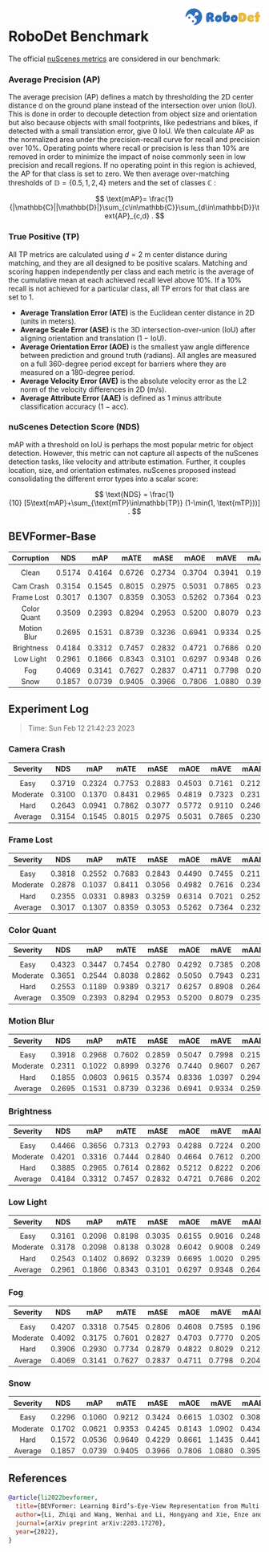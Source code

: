 <img src="../figs/logo2.png" align="right" width="30%">

# RoboDet Benchmark

The official [nuScenes metrics](https://www.nuscenes.org/object-detection/?externalData=all&mapData=all&modalities=Any) are considered in our benchmark:

### Average Precision (AP)

The average precision (AP) defines a match by thresholding the 2D center distance d on the ground plane instead of the intersection over union (IoU). This is done in order to decouple detection from object size and orientation but also because objects with small footprints, like pedestrians and bikes, if detected with a small translation error, give $0$ IoU.
We then calculate AP as the normalized area under the precision-recall curve for recall and precision over 10%. Operating points where recall or precision is less than $10$% are removed in order to minimize the impact of noise commonly seen in low precision and recall regions. If no operating point in this region is achieved, the AP for that class is set to zero. We then average over-matching thresholds of $\mathbb{D}=\{0.5, 1, 2, 4\}$ meters and the set of classes $\mathbb{C}$ :

$$
\text{mAP}= \frac{1}{|\mathbb{C}||\mathbb{D}|}\sum_{c\in\mathbb{C}}\sum_{d\in\mathbb{D}}\text{AP}_{c,d} .
$$

### True Positive (TP)

All TP metrics are calculated using $d=2$ m center distance during matching, and they are all designed to be positive scalars. Matching and scoring happen independently per class and each metric is the average of the cumulative mean at each achieved recall level above $10$%. If a $10$% recall is not achieved for a particular class, all TP errors for that class are set to $1$. 

- **Average Translation Error (ATE)** is the Euclidean center distance in 2D (units in meters). 
- **Average Scale Error (ASE)** is the 3D intersection-over-union (IoU) after aligning orientation and translation ($1$ − IoU).
- **Average Orientation Error (AOE)** is the smallest yaw angle difference between prediction and ground truth (radians). All angles are measured on a full $360$-degree period except for barriers where they are measured on a $180$-degree period.
- **Average Velocity Error (AVE)** is the absolute velocity error as the L2 norm of the velocity differences in 2D (m/s).
- **Average Attribute Error (AAE)** is defined as $1$ minus attribute classification accuracy ($1$ − acc).

### nuScenes Detection Score (NDS)
mAP with a threshold on IoU is perhaps the most popular metric for object detection. However, this metric can not capture all aspects of the nuScenes detection tasks, like velocity and attribute estimation. Further, it couples location, size, and orientation estimates. nuScenes proposed instead consolidating the different error types into a scalar score:

$$
\text{NDS} = \frac{1}{10} [5\text{mAP}+\sum_{\text{mTP}\in\mathbb{TP}} (1-\min(1, \text{mTP}))] .
$$


## BEVFormer-Base

| **Corruption** | **NDS** | **mAP** | **mATE** | **mASE** | **mAOE** | **mAVE** | **mAAE** |
| :------------: | :-----: | :-----: | :------: | :------: | :------: | :------: | :------: |
| |
| Clean       | 0.5174    | 0.4164    | 0.6726     | 0.2734     | 0.3704     | 0.3941     | 0.1974     |
| |
| Cam Crash   | 0.3154    | 0.1545    | 0.8015     | 0.2975     | 0.5031     | 0.7865     | 0.2301     |
| Frame Lost  | 0.3017    | 0.1307    | 0.8359     | 0.3053     | 0.5262     | 0.7364     | 0.2328     |
| Color Quant | 0.3509    | 0.2393    | 0.8294     | 0.2953     | 0.5200     | 0.8079     | 0.2350     |
| Motion Blur | 0.2695    | 0.1531    | 0.8739     | 0.3236     | 0.6941     | 0.9334     | 0.2592     |
| Brightness  | 0.4184    | 0.3312    | 0.7457     | 0.2832     | 0.4721     | 0.7686     | 0.2024     |
| Low Light   | 0.2961    | 0.1866    | 0.8343     | 0.3101     | 0.6297     | 0.9348     | 0.2644     |
| Fog         | 0.4069    | 0.3141    | 0.7627     | 0.2837     | 0.4711     | 0.7798     | 0.2046     |
| Snow        | 0.1857    | 0.0739    | 0.9405     | 0.3966     | 0.7806     | 1.0880     | 0.3951     |


## Experiment Log

> Time: Sun Feb 12 21:42:23 2023


### Camera Crash

| **Severity** | **NDS** | **mAP** | **mATE** | **mASE** | **mAOE** | **mAVE** | **mAAE** |
| :----------: | :-----: | :-----: | :------: | :------: | :------: | :------: | :------: |
| |
| Easy         | 0.3719    | 0.2324    | 0.7753     | 0.2883     | 0.4503     | 0.7161     | 0.2127     |
| Moderate     | 0.3100    | 0.1370    | 0.8431     | 0.2965     | 0.4819     | 0.7323     | 0.2315     |
| Hard         | 0.2643    | 0.0941    | 0.7862     | 0.3077     | 0.5772     | 0.9110     | 0.2460     |
| Average      | 0.3154    | 0.1545    | 0.8015     | 0.2975     | 0.5031     | 0.7865     | 0.2301     |


### Frame Lost

| **Severity** | **NDS** | **mAP** | **mATE** | **mASE** | **mAOE** | **mAVE** | **mAAE** |
| :----------: | :-----: | :-----: | :------: | :------: | :------: | :------: | :------: |
| |
| Easy         | 0.3818    | 0.2552    | 0.7683     | 0.2843     | 0.4490     | 0.7455     | 0.2110     |
| Moderate     | 0.2878    | 0.1037    | 0.8411     | 0.3056     | 0.4982     | 0.7616     | 0.2345     |
| Hard         | 0.2355    | 0.0331    | 0.8983     | 0.3259     | 0.6314     | 0.7021     | 0.2528     |
| Average      | 0.3017    | 0.1307    | 0.8359     | 0.3053     | 0.5262     | 0.7364     | 0.2328     |


### Color Quant

| **Severity** | **NDS** | **mAP** | **mATE** | **mASE** | **mAOE** | **mAVE** | **mAAE** |
| :----------: | :-----: | :-----: | :------: | :------: | :------: | :------: | :------: |
| |
| Easy         | 0.4323    | 0.3447    | 0.7454     | 0.2780     | 0.4292     | 0.7385     | 0.2088     |
| Moderate     | 0.3651    | 0.2544    | 0.8038     | 0.2862     | 0.5050     | 0.7943     | 0.2318     |
| Hard         | 0.2553    | 0.1189    | 0.9389     | 0.3217     | 0.6257     | 0.8908     | 0.2643     |
| Average      | 0.3509    | 0.2393    | 0.8294     | 0.2953     | 0.5200     | 0.8079     | 0.2350     |


### Motion Blur

| **Severity** | **NDS** | **mAP** | **mATE** | **mASE** | **mAOE** | **mAVE** | **mAAE** |
| :----------: | :-----: | :-----: | :------: | :------: | :------: | :------: | :------: |
| |
| Easy         | 0.3918    | 0.2968    | 0.7602     | 0.2859     | 0.5047     | 0.7998     | 0.2152     |
| Moderate     | 0.2311    | 0.1022    | 0.8999     | 0.3276     | 0.7440     | 0.9607     | 0.2679     |
| Hard         | 0.1855    | 0.0603    | 0.9615     | 0.3574     | 0.8336     | 1.0397     | 0.2944     |
| Average      | 0.2695    | 0.1531    | 0.8739     | 0.3236     | 0.6941     | 0.9334     | 0.2592     |


### Brightness

| **Severity** | **NDS** | **mAP** | **mATE** | **mASE** | **mAOE** | **mAVE** | **mAAE** |
| :----------: | :-----: | :-----: | :------: | :------: | :------: | :------: | :------: |
| |
| Easy         | 0.4466    | 0.3656    | 0.7313     | 0.2793     | 0.4288     | 0.7224     | 0.2001     |
| Moderate     | 0.4201    | 0.3316    | 0.7444     | 0.2840     | 0.4664     | 0.7612     | 0.2009     |
| Hard         | 0.3885    | 0.2965    | 0.7614     | 0.2862     | 0.5212     | 0.8222     | 0.2061     |
| Average      | 0.4184    | 0.3312    | 0.7457     | 0.2832     | 0.4721     | 0.7686     | 0.2024     |


### Low Light

| **Severity** | **NDS** | **mAP** | **mATE** | **mASE** | **mAOE** | **mAVE** | **mAAE** |
| :----------: | :-----: | :-----: | :------: | :------: | :------: | :------: | :------: |
| |
| Easy         | 0.3161    | 0.2098    | 0.8198     | 0.3035     | 0.6155     | 0.9016     | 0.2482     |
| Moderate     | 0.3178    | 0.2098    | 0.8138     | 0.3028     | 0.6042     | 0.9008     | 0.2498     |
| Hard         | 0.2543    | 0.1402    | 0.8692     | 0.3239     | 0.6695     | 1.0020     | 0.2952     |
| Average      | 0.2961    | 0.1866    | 0.8343     | 0.3101     | 0.6297     | 0.9348     | 0.2644     |


### Fog

| **Severity** | **NDS** | **mAP** | **mATE** | **mASE** | **mAOE** | **mAVE** | **mAAE** |
| :----------: | :-----: | :-----: | :------: | :------: | :------: | :------: | :------: |
| |
| Easy         | 0.4207    | 0.3318    | 0.7545     | 0.2806     | 0.4608     | 0.7595     | 0.1968     |
| Moderate     | 0.4092    | 0.3175    | 0.7601     | 0.2827     | 0.4703     | 0.7770     | 0.2051     |
| Hard         | 0.3906    | 0.2930    | 0.7734     | 0.2879     | 0.4822     | 0.8029     | 0.2120     |
| Average      | 0.4069    | 0.3141    | 0.7627     | 0.2837     | 0.4711     | 0.7798     | 0.2046     |


### Snow

| **Severity** | **NDS** | **mAP** | **mATE** | **mASE** | **mAOE** | **mAVE** | **mAAE** |
| :----------: | :-----: | :-----: | :------: | :------: | :------: | :------: | :------: |
| |
| Easy         | 0.2296    | 0.1060    | 0.9212     | 0.3424     | 0.6615     | 1.0302     | 0.3087     |
| Moderate     | 0.1702    | 0.0621    | 0.9353     | 0.4245     | 0.8143     | 1.0902     | 0.4346     |
| Hard         | 0.1572    | 0.0536    | 0.9649     | 0.4229     | 0.8661     | 1.1435     | 0.4419     |
| Average      | 0.1857    | 0.0739    | 0.9405     | 0.3966     | 0.7806     | 1.0880     | 0.3951     |



## References
```bib
@article{li2022bevformer,
  title={BEVFormer: Learning Bird’s-Eye-View Representation from Multi-Camera Images via Spatiotemporal Transformers},
  author={Li, Zhiqi and Wang, Wenhai and Li, Hongyang and Xie, Enze and Sima, Chonghao and Lu, Tong and Qiao, Yu and Dai, Jifeng},
  journal={arXiv preprint arXiv:2203.17270},
  year={2022},
}
```
